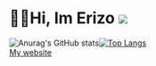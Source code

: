 # 👋👋Hi, Im Erizo ![](https://komarev.com/ghpvc/?username=Erizo-the-creator&color=blue&style=flat) 

![Anurag's GitHub stats](https://github-readme-stats.vercel.app/api?username=Erizo-the-creator&show_icons=true&theme=radical)[![Top Langs](https://github-readme-stats.vercel.app/api/top-langs/?username=Erizo-the-creator&layout=compact&theme=radical&hide=C)](https://github.com/Erizo-the-creator)
<br>
<a href="https://erizo.cc">My website</a>
